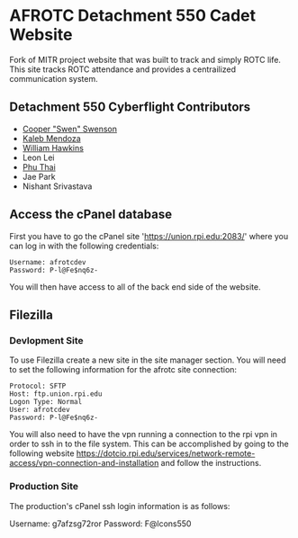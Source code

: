 # AFROTC Detachment 550 Cadet Website
Fork of MITR project website that was built to track and simply ROTC life. This site tracks ROTC attendance and provides a centrailized communication system.

## Detachment 550 Cyberflight Contributors 

   - [Cooper "Swen" Swenson](https://github.com/Son0fSwen)
   - [Kaleb Mendoza](https://github.com/kapeab)
   - [William Hawkins](https://github.com/will-hawkins)
   - Leon Lei
   - [Phu Thai](https://github.com/BluThaitanium)
   - Jae Park
   - Nishant Srivastava


## Access the cPanel database
First you have to go the cPanel site 'https://union.rpi.edu:2083/' where you can log in with the following credentials:
```
Username: afrotcdev
Password: P-l@Fe$nq6z-
```
You will then have access to all of the back end side of the website.


## Filezilla

### Devlopment Site
To use Filezilla create a new site in the site manager section. You will need to set the following information for the 
afrotc site connection:

```
Protocol: SFTP
Host: ftp.union.rpi.edu
Logon Type: Normal
User: afrotcdev
Password: P-l@Fe$nq6z-
```

You will also need to have the vpn running a connection to the rpi vpn in order to ssh in to the file system. This can 
be accomplished by going to the following website 
https://dotcio.rpi.edu/services/network-remote-access/vpn-connection-and-installation and follow the instructions.

### Production Site

The production's cPanel ssh login information is as follows: 
   
   Username: g7afzsg72ror
   Password: F@lcons550